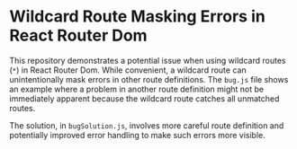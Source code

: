 # Wildcard Route Masking Errors in React Router Dom

This repository demonstrates a potential issue when using wildcard routes (`*`) in React Router Dom.  While convenient, a wildcard route can unintentionally mask errors in other route definitions.  The `bug.js` file shows an example where a problem in another route definition might not be immediately apparent because the wildcard route catches all unmatched routes.

The solution, in `bugSolution.js`, involves more careful route definition and potentially improved error handling to make such errors more visible.